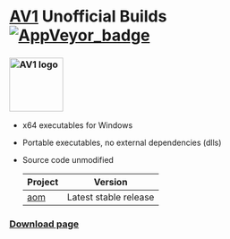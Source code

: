 ﻿# [AV1](https://aomedia.org/) Unofficial Builds [![AppVeyor_badge]][AppVeyor_link]

[AppVeyor_badge]: https://ci.appveyor.com/api/projects/status/github/Chocobo1/av1_win32-build?branch=master&svg=true
[AppVeyor_link]: https://ci.appveyor.com/project/Chocobo1/av1-win32-build


### <a href="https://aomedia.org/"><img src="https://aomedia.org/wp-content/uploads/2018/02/av1-logo.png" alt="AV1 logo" height="96"></a>
* x64 executables for Windows
* Portable executables, no external dependencies (dlls)
* Source code unmodified

  | Project         | Version               |
  | --------------- | --------------------- |
  | [aom][aom-link] | Latest stable release |

  [aom-link]: https://aomedia.googlesource.com/aom/


### [Download page](https://github.com/Chocobo1/av1_win32-build/releases)
